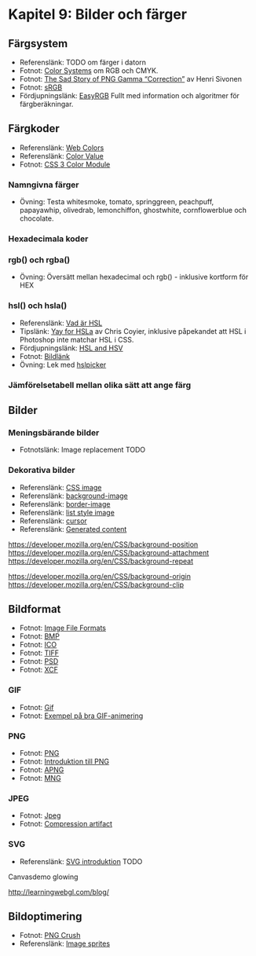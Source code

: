 # Kapitel 9: Bilder och färger

## Färgsystem

 * Referenslänk: TODO om färger i datorn
 * Fotnot: [Color Systems](http://www.worqx.com/color/color_systems.htm) om RGB och CMYK.
 * Fotnot: [The Sad Story of PNG Gamma “Correction”](http://hsivonen.iki.fi/png-gamma/) av Henri Sivonen
 * Fotnot: [sRGB](http://en.wikipedia.org/wiki/SRGB)
 * Fördjupningslänk: [EasyRGB](http://www.easyrgb.com/) Fullt med information och algoritmer för färgberäkningar.

## Färgkoder

 * Referenslänk: [Web Colors](http://en.wikipedia.org/wiki/Web_colors)
 * Referenslänk: [Color Value](https://developer.mozilla.org/en/CSS/color_value)
 * Fotnot: [CSS 3 Color Module](http://www.w3.org/TR/css3-color/)

### Namngivna färger

 * Övning: Testa whitesmoke, tomato, springgreen, peachpuff, papayawhip, olivedrab, lemonchiffon, ghostwhite, cornflowerblue och chocolate.

### Hexadecimala koder

### rgb() och rgba()


 * Övning: Översätt mellan hexadecimal och rgb() - inklusive kortform för HEX
 
### hsl() och hsla()

 * Referenslänk: [Vad är HSL](http://lifehacker.com/5841787/what-does-hue-saturation-and-luminosity-in-your-image-editor)
 * Tipslänk: [Yay for HSLa](http://css-tricks.com/yay-for-hsla/) av Chris Coyier, inklusive påpekandet att HSL i Photoshop inte matchar HSL i CSS.
 * Fördjupningslänk: [HSL and HSV](http://en.wikipedia.org/wiki/HSL_and_HSV)
 * Fotnot: [Bildlänk](http://en.wikipedia.org/wiki/File:HSL_color_solid_cylinder_alpha_lowgamma.png)
 * Övning: Lek med [hslpicker](http://hslpicker.com/)

### Jämförelsetabell mellan olika sätt att ange färg


## Bilder

### Meningsbärande bilder

 * Fotnotslänk: Image replacement TODO

### Dekorativa bilder

 * Referenslänk: [CSS image](https://developer.mozilla.org/en/CSS/image)
 * Referenslänk: [background-image](https://developer.mozilla.org/en/CSS/background-image)
 * Referenslänk: [border-image](https://developer.mozilla.org/en/CSS/border-image)
 * Referenslänk: [list style image](https://developer.mozilla.org/en/CSS/list-style-image)
 * Referenslänk: [cursor](https://developer.mozilla.org/en/CSS/cursor)
 * Referenslänk: [Generated content](https://developer.mozilla.org/en/CSS/content)

https://developer.mozilla.org/en/CSS/background-position
https://developer.mozilla.org/en/CSS/background-attachment
https://developer.mozilla.org/en/CSS/background-repeat


https://developer.mozilla.org/en/CSS/background-origin
https://developer.mozilla.org/en/CSS/background-clip

## Bildformat

 * Fotnot: [Image File Formats](http://en.wikipedia.org/wiki/Image_file_formats)
 * Fotnot: [BMP](http://en.wikipedia.org/wiki/BMP_file_format)
 * Fotnot: [ICO](http://en.wikipedia.org/wiki/ICO_%28file_format%29)
 * Fotnot: [TIFF](http://en.wikipedia.org/wiki/Tagged_Image_File_Format)
 * Fotnot: [PSD](http://en.wikipedia.org/wiki/Adobe_Photoshop#File_format)
 * Fotnot: [XCF](http://en.wikipedia.org/wiki/XCF_%28file_format%29)

### GIF

 * Fotnot: [Gif](http://en.wikipedia.org/wiki/Graphics_Interchange_Format)
 * Fotnot: [Exempel på bra GIF-animering](http://sv.wikipedia.org/wiki/Fil:Animation_polariseur.gif)

### PNG

 * Fotnot: [PNG](http://en.wikipedia.org/wiki/Portable_Network_Graphics)
 * Fotnot: [Introduktion till PNG](http://www.mywebsite.force9.co.uk/png/)
 * Fotnot: [APNG](http://en.wikipedia.org/wiki/APNG)
 * Fotnot: [MNG](http://en.wikipedia.org/wiki/Multiple-image_Network_Graphics)

### JPEG

 * Fotnot: [Jpeg](http://en.wikipedia.org/wiki/Jpeg)
 * Fotnot: [Compression artifact](http://en.wikipedia.org/wiki/Compression_artifact)

### SVG

 * Referenslänk: [SVG introduktion]() TODO



Canvasdemo glowing


http://learningwebgl.com/blog/



## Bildoptimering

 * Fotnot: [PNG Crush](http://pmt.sourceforge.net/pngcrush/)
 * Referenslänk: [Image sprites](http://css-tricks.com/css-sprites/)
 



